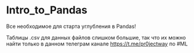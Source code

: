# Intro_to_Pandas
Все необходимое для старта углубления в Pandas!

Таблицы .csv для данных файлов слишком большие, так что их можно найти только в данном телеграм канале https://t.me/pr0jectway по #ML

